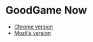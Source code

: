 # GoodGame Now

* [Chrome version](https://chrome.google.com/webstore/detail/goodgame-now/bhbaamlhleehhffgngjgkpoajnajkkgg)
* [Mozilla version](https://addons.mozilla.org/ru/firefox/addon/goodgame-now/)
